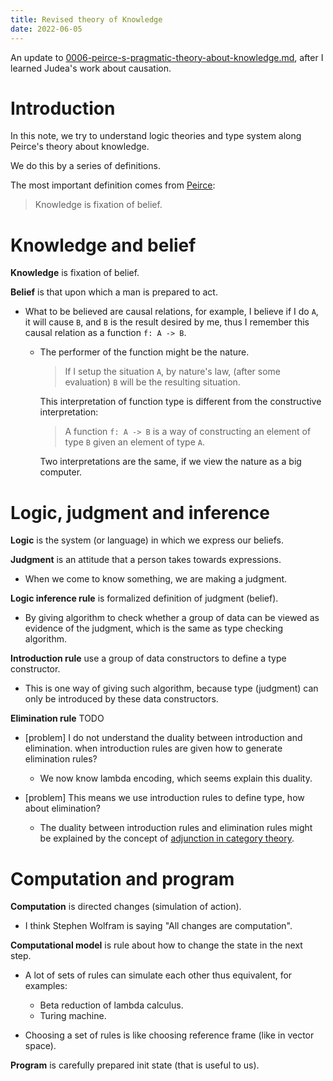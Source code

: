 ```yaml
---
title: Revised theory of Knowledge
date: 2022-06-05
---
```


An update to [0006-peirce-s-pragmatic-theory-about-knowledge.md](0006-peirce-s-pragmatic-theory-about-knowledge.md),
after I learned Judea's work about causation.

# Introduction

In this note, we try to understand logic theories and type system
along Peirce's theory about knowledge.

We do this by a series of definitions.

The most important definition comes from
[Peirce](https://en.wikisource.org/wiki/The_Fixation_of_Belief):

> Knowledge is fixation of belief.

# Knowledge and belief

**Knowledge** is fixation of belief.

**Belief** is that upon which a man is prepared to act.

- What to be believed are causal relations,
  for example, I believe if I do `A`, it will cause `B`,
  and `B` is the result desired by me,
  thus I remember this causal relation
  as a function `f: A -> B`.

  - The performer of the function might be the nature.

    > If I setup the situation `A`, by nature's law,
    > (after some evaluation) `B` will be the resulting situation.

    This interpretation of function type is different from
    the constructive interpretation:

    > A function `f: A -> B`
    > is a way of constructing an element of type `B`
    > given an element of type `A`.

    Two interpretations are the same,
    if we view the nature as a big computer.

# Logic, judgment and inference

**Logic** is the system (or language) in which we express our beliefs.

**Judgment** is an attitude that a person takes towards expressions.

- When we come to know something, we are making a judgment.

**Logic inference rule** is formalized definition of judgment (belief).

- By giving algorithm to check whether a group of data
  can be viewed as evidence of the judgment,
  which is the same as type checking algorithm.

**Introduction rule** use a group of data constructors to define a type constructor.

- This is one way of giving such algorithm,
  because type (judgment) can only be introduced by these data constructors.

**Elimination rule** TODO

- [problem] I do not understand the duality between introduction and elimination.
  when introduction rules are given how to generate elimination rules?

  - We now know lambda encoding, which seems explain this duality.

- [problem] This means we use introduction rules to define type, how about elimination?

  - The duality between introduction rules and elimination rules
    might be explained by the concept of
    [adjunction in category theory](https://en.wikipedia.org/wiki/Adjoint_functors).

# Computation and program

**Computation** is directed changes (simulation of action).

- I think Stephen Wolfram is saying "All changes are computation".

**Computational model** is rule about how to change the state in the next step.

- A lot of sets of rules can simulate each other thus equivalent, for examples:
  - Beta reduction of lambda calculus.
  - Turing machine.

- Choosing a set of rules is like choosing reference frame (like in vector space).

**Program** is carefully prepared init state (that is useful to us).
